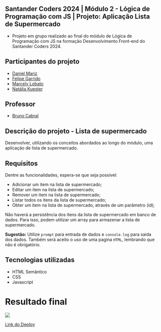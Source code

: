 ## Santander Coders 2024 | Módulo 2 - Lógica de Programação com JS | Projeto: Aplicação Lista de Supermercado

- Projeto em grupo realizado ao final do módulo de Lógica de Programação com JS na formação Desenvolvimento Front-end do Santander Coders 2024.

## Participantes do projeto

- [Daniel Mariz](https://github.com/danielmrz-dev)
- [Felipe Garrido](https://github.com/fgarrido-dev)
- [Marcely Lobato](https://github.com/marcelylobato/)
- [Natália Kuester](https://github.com/nataliakstr)

## Professor
- [Bruno Cabral](https://github.com/bruno88cabral)

## Descrição do projeto - Lista de supermercado

Desenvolver, utilizando os conceitos abordados ao longo do módulo, uma aplicação de lista de supermercado.

## Requisitos

Dentre as funcionalidades, espera-se que seja possível:

- Adicionar um item na lista de supermercado;
- Editar um item na lista de supermercado;
- Remover um item na lista de supermercado;
- Listar todos os itens da lista de supermercado;
- Obter um item na lista de supermercado, através de um parâmetro (id);

Não haverá a persistência dos itens da lista de supermercado em banco de dados. Para isso, podem utilizar um array para armazenar a lista de supermercado.

**Sugestão:** Utilize `prompt` para entrada de dados e `console.log` para saida dos dados. Também será aceito o uso de uma pagina `HTML`,  lembrando que não é obrigatório.

## Tecnologias utilizadas

- HTML Semântico
- CSS
- Javascript

# Resultado final

![](assets/screenshot.png)

[Link do Deploy](https://fgarrido-dev.github.io/trabalho-em-grupo/)
